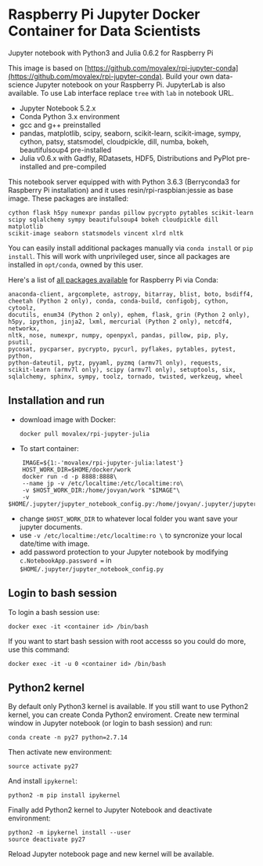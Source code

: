 # Raspberry Pi Jupyter Docker Container for Data Scientists

Jupyter notebook with Python3 and Julia 0.6.2 for Raspberry Pi

This image is based on [https://github.com/movalex/rpi-jupyter-conda](https://github.com/movalex/rpi-jupyter-conda).
Build your own data-science Jupyter notebook on your Raspberry Pi. JupyterLab is also available. To use Lab interface replace `tree` with `lab` in notebook URL.

* Jupyter Notebook 5.2.x
* Conda Python 3.x environment
* gcc and g++ preinstalled
* pandas, matplotlib, scipy, seaborn, scikit-learn, scikit-image, sympy, cython, patsy, statsmodel, cloudpickle, dill, numba, bokeh, beautifulsoup4 pre-installed
* Julia v0.6.x with Gadfly, RDatasets, HDF5, Distributions and PyPlot pre-installed and pre-compiled

This notebook server equipped with with Python 3.6.3 (Berryconda3 for Raspberry Pi installation)
and it uses resin/rpi-raspbian:jessie as base image. These packages are installed:

    cython flask h5py numexpr pandas pillow pycrypto pytables scikit-learn 
    scipy sqlalchemy sympy beautifulsoup4 bokeh cloudpickle dill matplotlib
    scikit-image seaborn statsmodels vincent xlrd nltk

You can easily install additional packages manually via `conda install` or `pip install`.
This will work with unprivileged user, since all packages are installed in `opt/conda`, owned by this user.

Here's a list of [all packages available](https://www.continuum.io/content/conda-support-raspberry-pi-2-and-power8-le) for Raspberry Pi via Conda:
    
    anaconda-client, argcomplete, astropy, bitarray, blist, boto, bsdiff4,
    cheetah (Python 2 only), conda, conda-build, configobj, cython, cytoolz,
    docutils, enum34 (Python 2 only), ephem, flask, grin (Python 2 only),
    h5py, ipython, jinja2, lxml, mercurial (Python 2 only), netcdf4, networkx,
    nltk, nose, numexpr, numpy, openpyxl, pandas, pillow, pip, ply, psutil,
    pycosat, pycparser, pycrypto, pycurl, pyflakes, pytables, pytest, python,
    python-dateutil, pytz, pyyaml, pyzmq (armv7l only), requests,
    scikit-learn (armv7l only), scipy (armv7l only), setuptools, six,
    sqlalchemy, sphinx, sympy, toolz, tornado, twisted, werkzeug, wheel
    

## Installation and run

* download image with Docker:
    
    ```docker pull movalex/rpi-jupyter-julia```

* To start container:

```
    IMAGE=${1:-'movalex/rpi-jupyter-julia:latest'}
    HOST_WORK_DIR=$HOME/docker/work
    docker run -d -p 8888:8888\
    --name jp -v /etc/localtime:/etc/localtime:ro\
    -v $HOST_WORK_DIR:/home/jovyan/work "$IMAGE"\
    -v $HOME/.jupyter/jupyter_notebook_config.py:/home/jovyan/.jupyter/jupyter_notebook_config.py
```

- change `$HOST_WORK_DIR` to whatever local folder you want save your jupyter documents.
- use `-v /etc/localtime:/etc/localtime:ro \` to syncronize your local date/time with image.
- add password protection to your Jupyter notebook by modifying `c.NotebookApp.password =` in `$HOME/.jupyter/jupyter_notebook_config.py`


## Login to bash session

To login a bash session use:

    docker exec -it <container id> /bin/bash

If you want to start bash session with root accesss so you could do more, use this command:

    docker exec -it -u 0 <container id> /bin/bash

## Python2 kernel

By default only Python3 kernel is available. If you still want to use Python2 kernel, you can create Conda Python2 enviroment. Create new terminal window in Jupyter notebook (or login to bash session) and run: 

    conda create -n py27 python=2.7.14
    
Then activate new environment: 
    
    source activate py27
    
And install `ipykernel`:

    python2 -m pip install ipykernel
    
Finally add Python2 kernel to Jupyter Notebook and deactivate environment:

    python2 -m ipykernel install --user
    source deactivate py27
    
Reload Jupyter notebook page and new kernel will be available.
